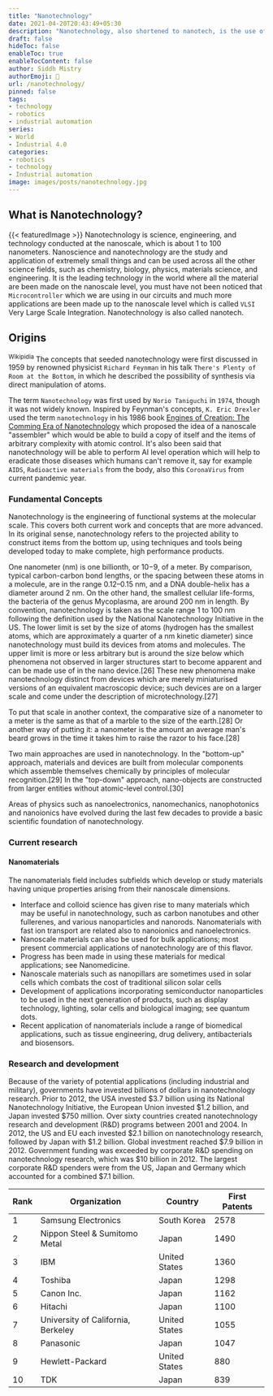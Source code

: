 ```yaml
---
title: "Nanotechnology"
date: 2021-04-20T20:43:49+05:30
description: "Nanotechnology, also shortened to nanotech, is the use of matter on an atomic, molecular, and supramolecular scale for industrial purposes. The earliest, widespread description of nanotechnology referred to the particular technological goal of precisely manipulating atoms and molecules for fabrication of macroscale products, also now referred to as molecular nanotechnology."
draft: false
hideToc: false
enableToc: true
enableTocContent: false
author: Siddh Mistry
authorEmoji: 🤯
url: /nanotechnology/
pinned: false
tags:
- technology
- robotics
- industrial automation
series:
- World
- Industrial 4.0
categories:
- robotics
- technology
- Industrial automation
image: images/posts/nanotechnology.jpg
---
```


## What is Nanotechnology?
{{< featuredImage >}}
Nanotechnology is science, engineering, and technology conducted at the nanoscale, which is about 1 to 100 nanometers. Nanoscience and nanotechnology are the study and application of extremely small things and can be used across all the other science fields, such as chemistry, biology, physics, materials science, and engineering. It is the leading technology in the world where all the material are been made on the nanoscale level, you must have not been noticed that `Microcontroller` which we are using in our circuits and much more applications are been made up to the nanoscale level which is called `VLSI` Very Large Scale Integration. Nanotechnology is also called nanotech.

## Origins
<sup>Wikipidia</sup> The concepts that seeded nanotechnology were first discussed in 1959 by renowned physicist `Richard Feynman` in his talk `There's Plenty of Room at the Bottom`, in which he described the possibility of synthesis via direct manipulation of atoms.

The term `Nanotechnology` was first used by `Norio Taniguchi` in `1974`, though it was not widely known. Inspired by Feynman's concepts, `K. Eric Drexler` used the term `nanotechnology` in his 1986 book [Engines of Creation: The Comming Era of Nanotechnology](https://www.pdfdrive.com/engines-of-creation-20-the-coming-era-of-nanotechnology-e158355030.html) which proposed the idea of a nanoscale "assembler" which would be able to build a copy of itself and the items of arbitrary complexity with atomic control. It's also been said that nanotechnology will be able to perform AI level operation which will help to eradicate those diseases which humans can't remove it, say for example `AIDS`, `Radioactive materials` from the body, also this `CoronaVirus` from current pandemic year. 

### Fundamental Concepts
Nanotechnology is the engineering of functional systems at the molecular scale. This covers both current work and concepts that are more advanced. In its original sense, nanotechnology refers to the projected ability to construct items from the bottom up, using techniques and tools being developed today to make complete, high performance products.

One nanometer (nm) is one billionth, or 10−9, of a meter. By comparison, typical carbon-carbon bond lengths, or the spacing between these atoms in a molecule, are in the range 0.12–0.15 nm, and a DNA double-helix has a diameter around 2 nm. On the other hand, the smallest cellular life-forms, the bacteria of the genus Mycoplasma, are around 200 nm in length. By convention, nanotechnology is taken as the scale range 1 to 100 nm following the definition used by the National Nanotechnology Initiative in the US. The lower limit is set by the size of atoms (hydrogen has the smallest atoms, which are approximately a quarter of a nm kinetic diameter) since nanotechnology must build its devices from atoms and molecules. The upper limit is more or less arbitrary but is around the size below which phenomena not observed in larger structures start to become apparent and can be made use of in the nano device.[26] These new phenomena make nanotechnology distinct from devices which are merely miniaturised versions of an equivalent macroscopic device; such devices are on a larger scale and come under the description of microtechnology.[27]

To put that scale in another context, the comparative size of a nanometer to a meter is the same as that of a marble to the size of the earth.[28] Or another way of putting it: a nanometer is the amount an average man's beard grows in the time it takes him to raise the razor to his face.[28]

Two main approaches are used in nanotechnology. In the "bottom-up" approach, materials and devices are built from molecular components which assemble themselves chemically by principles of molecular recognition.[29] In the "top-down" approach, nano-objects are constructed from larger entities without atomic-level control.[30]

Areas of physics such as nanoelectronics, nanomechanics, nanophotonics and nanoionics have evolved during the last few decades to provide a basic scientific foundation of nanotechnology.

### Current research

#### Nanomaterials
The nanomaterials field includes subfields which develop or study materials having unique properties arising from their nanoscale dimensions.

- Interface and colloid science has given rise to many materials which may be useful in nanotechnology, such as carbon nanotubes and other fullerenes, and various nanoparticles and nanorods. Nanomaterials with fast ion transport are related also to nanoionics and nanoelectronics.
- Nanoscale materials can also be used for bulk applications; most present commercial applications of nanotechnology are of this flavor.
- Progress has been made in using these materials for medical applications; see Nanomedicine.
- Nanoscale materials such as nanopillars are sometimes used in solar cells which combats the cost of traditional silicon solar cells
- Development of applications incorporating semiconductor nanoparticles to be used in the next generation of products, such as display technology, lighting, solar cells and biological imaging; see quantum dots.
- Recent application of nanomaterials include a range of biomedical applications, such as tissue engineering, drug delivery, antibacterials and biosensors.
  
### Research and development
Because of the variety of potential applications (including industrial and military), governments have invested billions of dollars in nanotechnology research. Prior to 2012, the USA invested $3.7 billion using its National Nanotechnology Initiative, the European Union invested $1.2 billion, and Japan invested $750 million. Over sixty countries created nanotechnology research and development (R&D) programs between 2001 and 2004. In 2012, the US and EU each invested $2.1 billion on nanotechnology research, followed by Japan with $1.2 billion. Global investment reached $7.9 billion in 2012. Government funding was exceeded by corporate R&D spending on nanotechnology research, which was $10 billion in 2012. The largest corporate R&D spenders were from the US, Japan and Germany which accounted for a combined $7.1 billion.

| Rank | Organization | Country | First Patents |
| ---- | ------------ | ------- | ------------- |
| 1    | Samsung Electronics | South Korea | 2578 |
| 2    | Nippon Steel & Sumitomo Metal | Japan | 1490 |
| 3    | IBM | United States | 1360 |
| 4    | Toshiba | Japan | 1298 |
| 5    | Canon Inc. | Japan | 1162 |
| 6    | Hitachi | Japan | 1100|
| 7    | University of California, Berkeley | United States | 1055 |
| 8    | Panasonic | Japan | 1047 |
| 9    | Hewlett-Packard | United States | 880 |
| 10   | TDK | Japan | 839 |